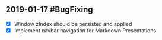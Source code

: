 ## 2019-01-17 #BugFixing 

- [X] Window zIndex should be persisted and applied
- [X] Implement navbar navigation for Markdown Presentations